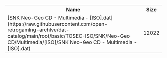 <table>
<tr><th>Name</th><th>Size</th></tr>
<tr><td>[SNK Neo-Geo CD - Multimedia - [ISO].dat](https://raw.githubusercontent.com/open-retrogaming-archive/dat-catalog/main/root/basic/TOSEC-ISO/SNK/Neo-Geo CD/Multimedia/[ISO]/SNK Neo-Geo CD - Multimedia - [ISO].dat)</td><td>12022</td></tr>
</table>
